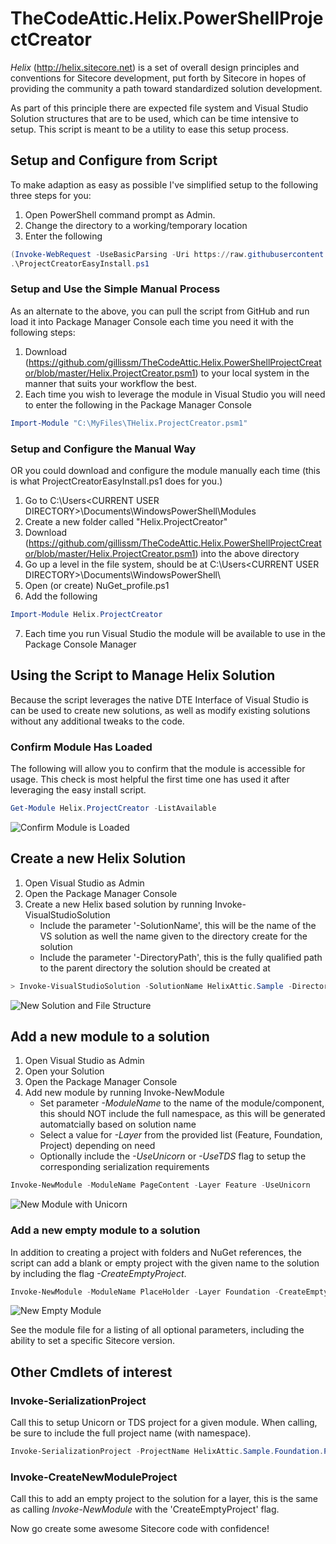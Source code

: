 # TheCodeAttic.Helix.PowerShellProjectCreator

*Helix* (http://helix.sitecore.net) is a set of overall design principles and conventions for Sitecore development, put forth by Sitecore in hopes of providing the community a path toward standardized solution development.

As part of this principle there are expected file system and Visual Studio Solution structures that are to be used, which can be time intensive to setup. This script is meant to be a utility to ease this setup process.

## Setup and Configure from Script

To make adaption as easy as possible I've simplified setup to the following three steps for you:

1. Open PowerShell command prompt as Admin.
2. Change the directory to a working/temporary location
3. Enter the following

````PowerShell
(Invoke-WebRequest -UseBasicParsing -Uri https://raw.githubusercontent.com/gillissm/TheCodeAttic.Helix.PowerShellProjectCreator/master/ProjectCreatorEasyInstall.ps1).Content | Out-File "ProjectCreatorEasyInstall.ps1"````
.\ProjectCreatorEasyInstall.ps1
````

### Setup and Use the Simple Manual Process

As an alternate to the above, you can pull the script from GitHub and run load it into Package Manager Console each time you need it with the following steps:

1. Download (https://github.com/gillissm/TheCodeAttic.Helix.PowerShellProjectCreator/blob/master/Helix.ProjectCreator.psm1) to your local system in the manner that suits your workflow the best.
2. Each time you wish to leverage the module in Visual Studio you will need to enter the following in the Package Manager Console

````PowerShell
Import-Module "C:\MyFiles\THelix.ProjectCreator.psm1"
````

### Setup and Configure the Manual Way

OR you could download and configure the module manually each time (this is what ProjectCreatorEasyInstall.ps1 does for you.)

1. Go to C:\Users\<CURRENT USER DIRECTORY>\Documents\WindowsPowerShell\Modules
2. Create a new folder called "Helix.ProjectCreator"
3. Download (https://github.com/gillissm/TheCodeAttic.Helix.PowerShellProjectCreator/blob/master/Helix.ProjectCreator.psm1) into the above directory
4. Go up a level in the file system, should be at C:\Users\<CURRENT USER DIRECTORY>\Documents\WindowsPowerShell\
5. Open (or create) NuGet_profile.ps1
6. Add the following

````PowerShell
Import-Module Helix.ProjectCreator
````

7. Each time you run Visual Studio the module will be available to use in the Package Console Manager

## Using the Script to Manage Helix Solution

Because the script leverages the native DTE Interface of Visual Studio is can be used to create new solutions, as well as modify existing solutions without any additional tweaks to the code.

### Confirm Module Has Loaded

The following will allow you to confirm that the module is accessible for usage. This check is most helpful the first time one has used it after leveraging the easy install script.

```PowerShell
Get-Module Helix.ProjectCreator -ListAvailable
```

![Confirm Module is Loaded](helix-helix-image3.png)

## Create a new Helix Solution

1. Open Visual Studio as Admin
2. Open the Package Manager Console
3. Create a new Helix based solution by running Invoke-VisualStudioSolution
   * Include the parameter '-SolutionName', this will be the name of the VS solution as well the name given to the directory create for the solution
   * Include the parameter '-DirectoryPath', this is the fully qualified path to the parent directory the solution should be created at

````PowerShell
> Invoke-VisualStudioSolution -SolutionName HelixAttic.Sample -DirectoryPath C:\Code\git-TheCodeAttic\
````

![New Solution and File Structure](helix-image4.png)

## Add a new module to a solution

1. Open Visual Studio as Admin
2. Open your Solution
3. Open the Package Manager Console
4. Add new module by running Invoke-NewModule
    * Set parameter *-ModuleName* to the name of the module/component, this should NOT include the full namespace, as this will be generated automatcially based on solution name
    * Select a value for *-Layer* from the provided list (Feature, Foundation, Project) depending on need
    * Optionally include the *-UseUnicorn*  or *-UseTDS* flag to setup the corresponding serialization requirements

````PowerShell
Invoke-NewModule -ModuleName PageContent -Layer Feature -UseUnicorn
````

![New Module with Unicorn](helix-image5.png)

### Add a new empty module to a solution

In addition to creating a project with folders and NuGet references, the script can add a blank or empty project with the given name to the solution by including the flag *-CreateEmptyProject*.

````PowerShell
Invoke-NewModule -ModuleName PlaceHolder -Layer Foundation -CreateEmptyProject
````

![New Empty Module](helix-image6.png)

See the module file for a listing of all optional parameters, including the ability to set a specific Sitecore version.

## Other Cmdlets of interest

### Invoke-SerializationProject

Call this to setup Unicorn or TDS project for a given module. When calling, be sure to include the full project name (with namespace).

````PowerShell
Invoke-SerializationProject -ProjectName HelixAttic.Sample.Foundation.PlaceHolder -UseUnicorn
````

### Invoke-CreateNewModuleProject

Call this to add an empty project to the solution for a layer, this is the same as calling *Invoke-NewModule* with the 'CreateEmptyProject' flag.

Now go create some awesome Sitecore code with confidence!
